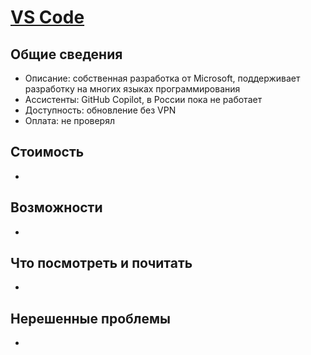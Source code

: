 # [VS Code](https://code.visualstudio.com/)
## Общие сведения
* Описание: собственная разработка от Microsoft, поддерживает разработку на многих языках программирования
* Ассистенты: GitHub Copilot, в России пока не работает
* Доступность: обновление без VPN
* Оплата: не проверял
## Стоимость
* 
## Возможности
* 
## Что посмотреть и почитать
* 
## Нерешенные проблемы
* 